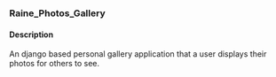 ### Raine_Photos_Gallery
#### Description
An django based  personal gallery application that a user displays their photos for others to see.